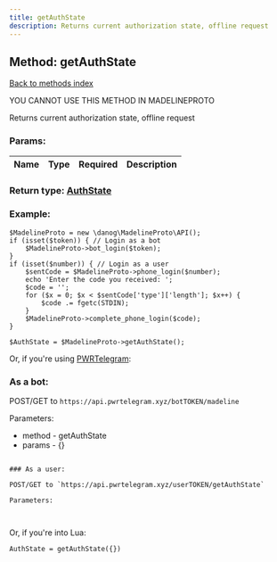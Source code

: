```yaml
---
title: getAuthState
description: Returns current authorization state, offline request
---
```

## Method: getAuthState  
[Back to methods index](index.md)


YOU CANNOT USE THIS METHOD IN MADELINEPROTO


Returns current authorization state, offline request

### Params:

| Name     |    Type       | Required | Description |
|----------|:-------------:|:--------:|------------:|


### Return type: [AuthState](../types/AuthState.md)

### Example:


```
$MadelineProto = new \danog\MadelineProto\API();
if (isset($token)) { // Login as a bot
    $MadelineProto->bot_login($token);
}
if (isset($number)) { // Login as a user
    $sentCode = $MadelineProto->phone_login($number);
    echo 'Enter the code you received: ';
    $code = '';
    for ($x = 0; $x < $sentCode['type']['length']; $x++) {
        $code .= fgetc(STDIN);
    }
    $MadelineProto->complete_phone_login($code);
}

$AuthState = $MadelineProto->getAuthState();
```

Or, if you're using [PWRTelegram](https://pwrtelegram.xyz):

### As a bot:

POST/GET to `https://api.pwrtelegram.xyz/botTOKEN/madeline`

Parameters:

* method - getAuthState
* params - {}

```

### As a user:

POST/GET to `https://api.pwrtelegram.xyz/userTOKEN/getAuthState`

Parameters:



```

Or, if you're into Lua:

```
AuthState = getAuthState({})
```


